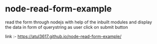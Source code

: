 # node-read-form-example
read the form through nodejs with help of the inbuilt modules and display the data in form of querystring as user click on submit button

link :- https://atul3617.github.io/node-read-form-example/
